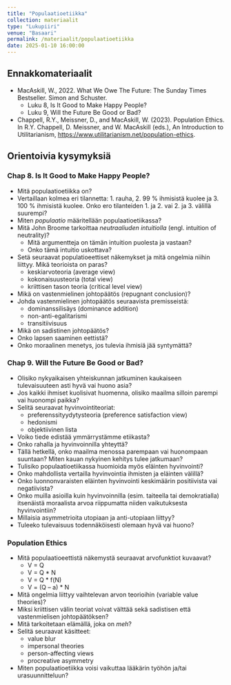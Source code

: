 ```yaml
---
title: "Populaatioetiikka"
collection: materiaalit
type: "Lukupiiri"
venue: "Basaari"
permalink: /materiaalit/populaatioetiikka
date: 2025-01-10 16:00:00
---
```

## Ennakkomateriaalit 
- MacAskill, W., 2022. What We Owe The Future: The Sunday Times Bestseller. Simon and Schuster.
    - Luku 8, Is It Good to Make Happy People?
	- ⁠Luku 9, Will the Future Be Good or Bad?
- Chappell, R.Y., Meissner, D., and MacAskill, W. (2023). Population Ethics. In R.Y. Chappell, D. Meissner, and W. MacAskill (eds.), An Introduction to Utilitarianism, <https://www.utilitarianism.net/population-ethics>.

## Orientoivia kysymyksiä
### Chap 8. Is It Good to Make Happy People?
- Mitä populaatioetiikka on?
- Vertaillaan kolmea eri tilannetta: 1. rauha, 2. 99 % ihmisistä kuolee ja 3. 100 % ihmisistä kuolee. Onko ero tilanteiden 1. ja 2. vai 2. ja 3. välillä suurempi?
- Miten *populaatio* määritellään populaatioetiikassa?
- Mitä John Broome tarkoittaa *neutraaliuden intuitiolla* (engl. intuition of neutrality)?
	- Mitä argumentteja on tämän intuition puolesta ja vastaan?
	- Onko tämä intuitio uskottava?
- Setä seuraavat populatioeettiset näkemykset ja mitä ongelmia niihin liittyy. Mikä teorioista on paras?
	- keskiarvoteoria (average view)
	- kokonaisuusteoria (total view)
	- kriittisen tason teoria (critical level view)
- Mikä on vastenmielinen johtopäätös (repugnant conclusion)? 
- Johda vastenmielinen johtopäätös seuraavista premisseistä:
	- dominanssilisäys (dominance addition)
	- non-anti-egalitarismi
	- transitiivisuus
- Mikä on sadistinen johtopäätös?
- Onko lapsen saaminen eettistä?
- Onko moraalinen menetys, jos tulevia ihmisiä jää syntymättä?
### Chap 9. Will the Future Be Good or Bad?
- Olisiko nykyaikaisen yhteiskunnan jatkuminen kaukaiseen tulevaisuuteen asti hyvä vai huono asia?
- Jos kaikki ihmiset kuolisivat huomenna, olisiko maailma silloin parempi vai huonompi paikka?
- Selitä seuraavat hyvinvointiteoriat:
	- preferenssityydytysteoria (preference satisfaction view)
	- hedonismi
	- objektiivinen lista
- Voiko tiede edistää ymmärrystämme etiikasta?
- Onko rahalla ja hyvinvoinnilla yhteyttä?
- Tällä hetkellä, onko maailma menossa parempaan vai huonompaan suuntaan? Miten kauan nykyinen kehitys tulee jatkumaan?
- Tulisiko populaatioetiikassa huomioida myös eläinten hyvinvointi?
- Onko mahdollista vertailla hyvinvointia ihmisten ja eläinten välillä?
- Onko luonnonvaraisten eläinten hyvinvointi keskimäärin positiivista vai negatiivista?
- Onko muilla asioilla kuin hyvinvoinnilla (esim. taiteella tai demokratialla) itsenäistä moraalista arvoa riippumatta niiden vaikutuksesta hyvinvointiin?
- Millaisia asymmetrioita utopiaan ja anti-utopiaan liittyy?
- Tuleeko tulevaisuus todennäköisesti olemaan hyvä vai huono?
### Population Ethics
- Mitä populaatioeettistä näkemystä seuraavat arvofunktiot kuvaavat?
	- V = Q
	- V = Q \* N
	- V = Q \* f(N)
	- V = (Q – a) \* N
- Mitä ongelmia liittyy vaihtelevan arvon teorioihin (variable value theories)?
- Miksi kriittisen välin teoriat voivat välttää sekä sadistisen että vastenmielisen johtopäätöksen?
- Mitä tarkoitetaan elämällä, joka on *meh*?
- Selitä seuraavat käsitteet:
	- value blur
	- impersonal theories
	- person-affecting views
	- procreative asymmetry
- Miten populaatioetiikka voisi vaikuttaa lääkärin työhön ja/tai urasuunnitteluun?
